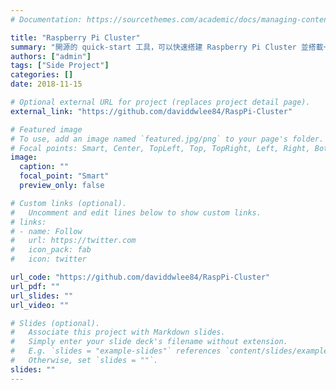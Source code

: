 ```yaml
---
# Documentation: https://sourcethemes.com/academic/docs/managing-content/

title: "Raspberry Pi Cluster"
summary: "開源的 quick-start 工具，可以快速搭建 Raspberry Pi Cluster 並搭載一些著名的 ecosystem 例如 Hadoop, Spark 等。"
authors: ["admin"]
tags: ["Side Project"]
categories: []
date: 2018-11-15

# Optional external URL for project (replaces project detail page).
external_link: "https://github.com/daviddwlee84/RaspPi-Cluster"

# Featured image
# To use, add an image named `featured.jpg/png` to your page's folder.
# Focal points: Smart, Center, TopLeft, Top, TopRight, Left, Right, BottomLeft, Bottom, BottomRight.
image:
  caption: ""
  focal_point: "Smart"
  preview_only: false

# Custom links (optional).
#   Uncomment and edit lines below to show custom links.
# links:
# - name: Follow
#   url: https://twitter.com
#   icon_pack: fab
#   icon: twitter

url_code: "https://github.com/daviddwlee84/RaspPi-Cluster"
url_pdf: ""
url_slides: ""
url_video: ""

# Slides (optional).
#   Associate this project with Markdown slides.
#   Simply enter your slide deck's filename without extension.
#   E.g. `slides = "example-slides"` references `content/slides/example-slides.md`.
#   Otherwise, set `slides = ""`.
slides: ""
---
```

